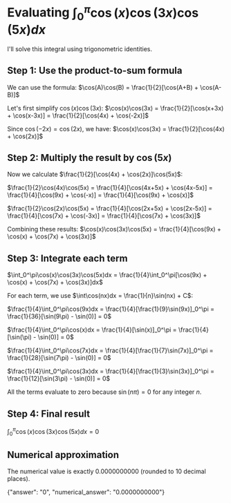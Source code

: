 # Evaluating $\int_0^\pi\cos(x)\cos(3x)\cos(5x)dx$

I'll solve this integral using trigonometric identities.

## Step 1: Use the product-to-sum formula
We can use the formula: $\cos(A)\cos(B) = \frac{1}{2}[\cos(A+B) + \cos(A-B)]$

Let's first simplify $\cos(x)\cos(3x)$:
$\cos(x)\cos(3x) = \frac{1}{2}[\cos(x+3x) + \cos(x-3x)] = \frac{1}{2}[\cos(4x) + \cos(-2x)]$

Since $\cos(-2x) = \cos(2x)$, we have:
$\cos(x)\cos(3x) = \frac{1}{2}[\cos(4x) + \cos(2x)]$

## Step 2: Multiply the result by $\cos(5x)$
Now we calculate $\frac{1}{2}[\cos(4x) + \cos(2x)]\cos(5x)$:

$\frac{1}{2}\cos(4x)\cos(5x) = \frac{1}{4}[\cos(4x+5x) + \cos(4x-5x)] = \frac{1}{4}[\cos(9x) + \cos(-x)] = \frac{1}{4}[\cos(9x) + \cos(x)]$

$\frac{1}{2}\cos(2x)\cos(5x) = \frac{1}{4}[\cos(2x+5x) + \cos(2x-5x)] = \frac{1}{4}[\cos(7x) + \cos(-3x)] = \frac{1}{4}[\cos(7x) + \cos(3x)]$

Combining these results:
$\cos(x)\cos(3x)\cos(5x) = \frac{1}{4}[\cos(9x) + \cos(x) + \cos(7x) + \cos(3x)]$

## Step 3: Integrate each term
$\int_0^\pi\cos(x)\cos(3x)\cos(5x)dx = \frac{1}{4}\int_0^\pi[\cos(9x) + \cos(x) + \cos(7x) + \cos(3x)]dx$

For each term, we use $\int\cos(nx)dx = \frac{1}{n}\sin(nx) + C$:

$\frac{1}{4}\int_0^\pi\cos(9x)dx = \frac{1}{4}[\frac{1}{9}\sin(9x)]_0^\pi = \frac{1}{36}[\sin(9\pi) - \sin(0)] = 0$

$\frac{1}{4}\int_0^\pi\cos(x)dx = \frac{1}{4}[\sin(x)]_0^\pi = \frac{1}{4}[\sin(\pi) - \sin(0)] = 0$

$\frac{1}{4}\int_0^\pi\cos(7x)dx = \frac{1}{4}[\frac{1}{7}\sin(7x)]_0^\pi = \frac{1}{28}[\sin(7\pi) - \sin(0)] = 0$

$\frac{1}{4}\int_0^\pi\cos(3x)dx = \frac{1}{4}[\frac{1}{3}\sin(3x)]_0^\pi = \frac{1}{12}[\sin(3\pi) - \sin(0)] = 0$

All the terms evaluate to zero because $\sin(n\pi) = 0$ for any integer $n$.

## Step 4: Final result
$\int_0^\pi\cos(x)\cos(3x)\cos(5x)dx = 0$

## Numerical approximation
The numerical value is exactly 0.0000000000 (rounded to 10 decimal places).

{"answer": "0", "numerical_answer": "0.0000000000"}